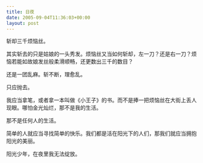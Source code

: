 ```yaml
---
title: 日夜
date: 2005-09-04T11:36:03+00:00
layout: post
---
```

斩却三千烦恼丝。

其实斩去的只是姑娘的一头秀发。烦恼丝又当如何斩却，左一刀？还是右一刀？烦恼若能如故娘发丝般柔滑顺畅，还更数出三千的数目？

还是一团乱麻。斩不断，理愈乱。

只应抛去。

我应当拿笔，或者拿一本叫做《小王子》的书。而不是捧一把烦恼丝在大街上丢人现眼。哪怕金光灿烂，那不是我的生活。

那不是任何人的生活。

简单的人就应当寻找简单的快乐。我们都是活在阳光下的人们，那我们就应当拥抱阳光的美丽。

阳光少年，在夜里我无法绽放。
